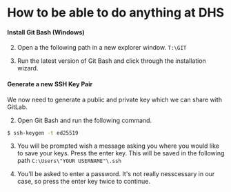 # How to be able to do anything at DHS

#### Install Git Bash (Windows)

2.  Open a the following path in a new explorer window.
    `T:\GIT`
    
3.  Run the latest version of Git Bash and click through the installation wizard.
    

#### Generate a new SSH Key Pair

We now need to generate a public and private key which we can share with GitLab.

2.  Open Git Bash and run the following command.
    

```bash
$ ssh-keygen -t ed25519
```

3.  You will be prompted wish a message asking you where you would like to save your keys. Press the enter key.
    This will be saved in the following path `C:\Users\"YOUR USERNAME"\.ssh`
    
4.  You'll be asked to enter a password. It's not really nesscessary in our case, so press the enter key twice to continue.